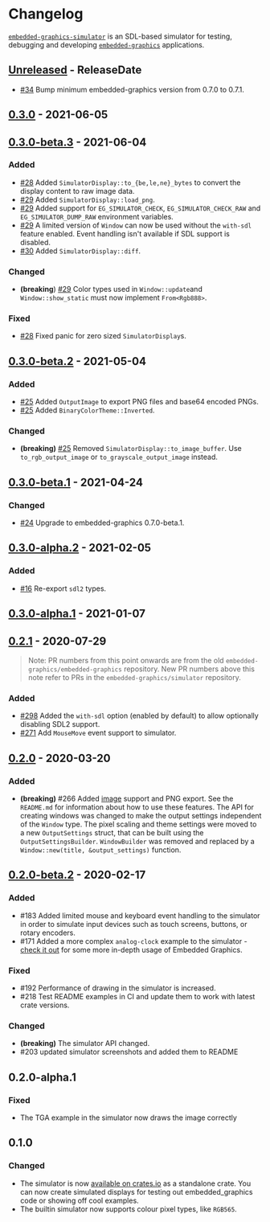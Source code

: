 # Changelog

[`embedded-graphics-simulator`](https://crates.io/crates/embedded-graphics-simulator) is an SDL-based simulator for testing, debugging and developing [`embedded-graphics`](https://crates.io/crates/embedded-graphics) applications.

<!-- next-header -->

## [Unreleased] - ReleaseDate

- [#34](https://github.com/embedded-graphics/simulator/pull/34) Bump minimum embedded-graphics version from 0.7.0 to 0.7.1.

## [0.3.0] - 2021-06-05

## [0.3.0-beta.3] - 2021-06-04

### Added

- [#28](https://github.com/embedded-graphics/simulator/pull/28) Added `SimulatorDisplay::to_{be,le,ne}_bytes` to convert the display content to raw image data.
- [#29](https://github.com/embedded-graphics/simulator/pull/29) Added `SimulatorDisplay::load_png`.
- [#29](https://github.com/embedded-graphics/simulator/pull/29) Added support for `EG_SIMULATOR_CHECK`, `EG_SIMULATOR_CHECK_RAW` and `EG_SIMULATOR_DUMP_RAW` environment variables.
- [#29](https://github.com/embedded-graphics/simulator/pull/29) A limited version of `Window` can now be used without the `with-sdl` feature enabled. Event handling isn't available if SDL support is disabled.
- [#30](https://github.com/embedded-graphics/simulator/pull/30) Added `SimulatorDisplay::diff`.

### Changed

- **(breaking**) [#29](https://github.com/embedded-graphics/simulator/pull/29) Color types used in `Window::update`and `Window::show_static` must now implement `From<Rgb888>`.

### Fixed

- [#28](https://github.com/embedded-graphics/simulator/pull/28) Fixed panic for zero sized `SimulatorDisplay`s.

## [0.3.0-beta.2] - 2021-05-04

### Added

- [#25](https://github.com/embedded-graphics/simulator/pull/25) Added `OutputImage` to export PNG files and base64 encoded PNGs.
- [#25](https://github.com/embedded-graphics/simulator/pull/25) Added `BinaryColorTheme::Inverted`.

### Changed

- **(breaking)** [#25](https://github.com/embedded-graphics/simulator/pull/25) Removed `SimulatorDisplay::to_image_buffer`. Use `to_rgb_output_image` or `to_grayscale_output_image` instead.

## [0.3.0-beta.1] - 2021-04-24

### Changed

- [#24](https://github.com/embedded-graphics/simulator/pull/24) Upgrade to embedded-graphics 0.7.0-beta.1.

## [0.3.0-alpha.2] - 2021-02-05

### Added

- [#16](https://github.com/embedded-graphics/simulator/pull/16) Re-export `sdl2` types.

## [0.3.0-alpha.1] - 2021-01-07

## [0.2.1] - 2020-07-29

> Note: PR numbers from this point onwards are from the old `embedded-graphics/embedded-graphics` repository. New PR numbers above this note refer to PRs in the `embedded-graphics/simulator` repository.

### Added

- [#298](https://github.com/embedded-graphics/embedded-graphics/pull/298) Added the `with-sdl` option (enabled by default) to allow optionally disabling SDL2 support.
- [#271](https://github.com/embedded-graphics/embedded-graphics/pull/271) Add `MouseMove` event support to simulator.

## [0.2.0] - 2020-03-20

### Added

- **(breaking)** #266 Added [image](https://crates.io/crates/image) support and PNG export. See the `README.md` for information about how to use these features. The API for creating windows was changed to make the output settings independent of the `Window` type. The pixel scaling and theme settings were moved to a new `OutputSettings` struct, that can be built using the `OutputSettingsBuilder`. `WindowBuilder` was removed and replaced by a `Window::new(title, &output_settings)` function.

## [0.2.0-beta.2] - 2020-02-17

### Added

- #183 Added limited mouse and keyboard event handling to the simulator in order to simulate input devices such as touch screens, buttons, or rotary encoders.
- #171 Added a more complex `analog-clock` example to the simulator - [check it out](https://github.com/embedded-graphics/embedded-graphics/tree/embedded-graphics-v0.6.0-alpha.3/simulator/examples/analog-clock.rs) for some more in-depth usage of Embedded Graphics.

### Fixed

- #192 Performance of drawing in the simulator is increased.
- #218 Test README examples in CI and update them to work with latest crate versions.

### Changed

- **(breaking)** The simulator API changed.
- #203 updated simulator screenshots and added them to README

## 0.2.0-alpha.1

### Fixed

- The TGA example in the simulator now draws the image correctly

## 0.1.0

### Changed

- The simulator is now [available on crates.io](https://crates.io/crates/embedded-graphics-simulator) as a standalone crate. You can now create simulated displays for testing out embedded_graphics code or showing off cool examples.
- The builtin simulator now supports colour pixel types, like `RGB565`.

<!-- next-url -->

[unreleased]: https://github.com/embedded-graphics/embedded-graphics-simulator/compare/v0.3.0...HEAD
[0.3.0]: https://github.com/embedded-graphics/embedded-graphics-simulator/compare/v0.3.0-beta.3...v0.3.0
[0.3.0-beta.3]: https://github.com/embedded-graphics/embedded-graphics-simulator/compare/v0.3.0-beta.2...v0.3.0-beta.3
[0.3.0-beta.2]: https://github.com/embedded-graphics/embedded-graphics-simulator/compare/v0.3.0-beta.1...v0.3.0-beta.2
[0.3.0-beta.1]: https://github.com/embedded-graphics/embedded-graphics-simulator/compare/v0.3.0-alpha.2...v0.3.0-beta.1
[0.3.0-alpha.2]: https://github.com/embedded-graphics/embedded-graphics-simulator/compare/v0.3.0-alpha.1...v0.3.0-alpha.2
[0.3.0-alpha.1]: https://github.com/embedded-graphics/simulator/compare/after-split...v0.3.0-alpha.1
[0.2.1]: https://github.com/embedded-graphics/embedded-graphics/compare/embedded-graphics-simulator-v0.2.0...embedded-graphics-simulator-v0.2.1
[0.2.0]: https://github.com/embedded-graphics/embedded-graphics/compare/embedded-graphics-simulator-v0.2.0-beta.2...embedded-graphics-simulator-v0.2.0
[0.2.0-beta.2]: https://github.com/embedded-graphics/embedded-graphics/compare/embedded-graphics-simulator-v0.2.0-alpha.1...embedded-graphics-simulator-v0.2.0-beta.2

